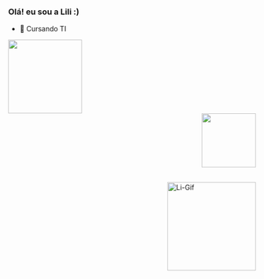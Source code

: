 ### Olá! eu sou a Lili :)

- 🌱 Cursando TI 


<div align="left">
  <a href="https://github.com/LiliiF">
  <img height="150em"src="https://github-readme-stats.vercel.app/api?username=LiliiF&show_icons=true&theme=dracula&include_all_commits=true&count_private=true"/>
    </div>
  <div align="right">
  <img height="110em" src="https://github-readme-stats.vercel.app/api/top-langs/?username=LiliiF&layout=compact&langs_count=7&theme=dracula"/>
  </div>
  </div>
  
  ##

  <img align="right" alt="Li-Gif" width="180px"  src="https://cdn.discordapp.com/attachments/585243177754296341/942468904947703859/gifzin.gif">




